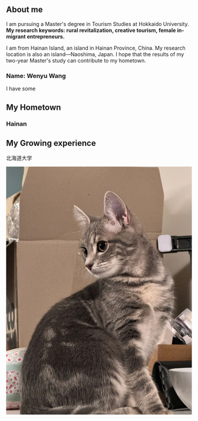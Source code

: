 ## About me
I am pursuing a Master's degree in Tourism Studies at Hokkaido University.   
**My research keywords: rural revitalization, creative tourism, female in-migrant entrepreneurs.**  

I am from Hainan Island, an island in Hainan Province, China. My research location is also an island—Naoshima, Japan. I hope that the results of my two-year Master's study can contribute to my hometown.
### Name: Wenyu Wang 
I have some 
## My Hometown
 ### Hainan
 
## My Growing experience
  北海道大学  

![image](/123.jpg)
